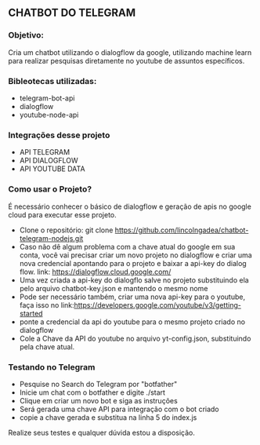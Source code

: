 ## CHATBOT  DO TELEGRAM
### Objetivo:

Cria um chatbot utilizando o dialogflow da google, utilizando machine learn para realizar pesquisas diretamente no youtube de assuntos específicos.
### Bibleotecas utilizadas:

- telegram-bot-api
- dialogflow
- youtube-node-api

### Integrações desse projeto

- API TELEGRAM
- API DIALOGFLOW
- API YOUTUBE DATA
### Como usar o Projeto?

É necessário conhecer o básico de dialogflow e geração de apis no google cloud para executar esse projeto.

- Clone o repositório: git clone https://github.com/lincolngadea/chatbot-telegram-nodejs.git
- Caso não dê algum problema com a chave atual do google em sua conta, você vai precisar criar um novo projeto no dialogflow e criar uma nova credencial apontando para o projeto e baixar a api-key do dialog flow. link: https://dialogflow.cloud.google.com/
- Uma vez criada a api-key do dialogflo salve no projeto substituindo ela pelo arquivo chatbot-key.json e mantendo o mesmo nome
- Pode ser necessário também, criar uma nova api-key para o youtube, faça isso no link:https://developers.google.com/youtube/v3/getting-started
- ponte a credencial da api do youtube para o mesmo projeto criado no dialogflow
- Cole a Chave da API do youtube no arquivo yt-config.json, substituindo pela chave atual.

### Testando no Telegram

- Pesquise no Search do Telegram por "botfather"
- Inicie um chat com o botfather e digite ./start
- Clique em criar um novo bot e siga as instruções
- Será gerada uma chave API para integração com o bot criado
- copie a chave gerada e substitua na linha 5 do index.js

Realize seus testes e qualquer dúvida estou a disposição.
